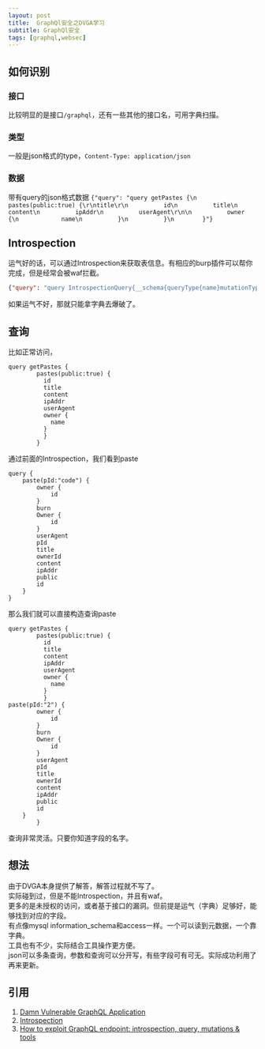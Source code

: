 ```yaml
---
layout: post
title:  GraphQl安全之DVGA学习
subtitle: GraphQl安全
tags: [graphql,websec]
---
```


## 如何识别
### 接口
比较明显的是接口`/graphql`，还有一些其他的接口名，可用字典扫描。
### 类型
一般是json格式的type，`Content-Type: application/json`
### 数据
带有query的json格式数据
`{"query": "query getPastes {\n        pastes(public:true) {\r\ntitle\r\n          id\n          title\n          content\n          ipAddr\n          userAgent\r\n\n          owner {\n            name\n          }\n          }\n        }"}`

## Introspection
运气好的话，可以通过Introspection来获取表信息。有相应的burp插件可以帮你完成，但是经常会被waf拦截。
```json
{"query": "query IntrospectionQuery{__schema{queryType{name}mutationType{name}subscriptionType{name}types{...FullType}directives{name description locations args{...InputValue}}}}fragment FullType on __Type{kind name description fields(includeDeprecated:true){name description args{...InputValue}type{...TypeRef}isDeprecated deprecationReason}inputFields{...InputValue}interfaces{...TypeRef}enumValues(includeDeprecated:true){name description isDeprecated deprecationReason}possibleTypes{...TypeRef}}fragment InputValue on __InputValue{name description type{...TypeRef}defaultValue}fragment TypeRef on __Type{kind name ofType{kind name ofType{kind name ofType{kind name ofType{kind name ofType{kind name ofType{kind name ofType{kind name}}}}}}}}"}
```
如果运气不好，那就只能拿字典去爆破了。

## 查询
比如正常访问，
```
query getPastes {
        pastes(public:true) {
          id
          title
          content
          ipAddr
          userAgent
          owner {
            name
          }
          }
        }
```
通过前面的Introspection，我们看到paste
```
query {
	paste(pId:"code") {
		owner {
			id
		}
		burn
		Owner {
			id
		}
		userAgent
		pId
		title
		ownerId
		content
		ipAddr
		public
		id
	}
}
```
那么我们就可以直接构造查询paste
```
query getPastes {
        pastes(public:true) {
          id
          title
          content
          ipAddr
          userAgent
          owner {
            name
          }
          }
paste(pId:"2") {
		owner {
			id
		}
		burn
		Owner {
			id
		}
		userAgent
		pId
		title
		ownerId
		content
		ipAddr
		public
		id
	}
        }
```
查询非常灵活。只要你知道字段的名字。

## 想法
由于DVGA本身提供了解答，解答过程就不写了。  
实际碰到过，但是不能Introspection，并且有waf。  
更多的是未授权的访问，或者基于接口的漏洞。但前提是运气（字典）足够好，能够找到对应的字段。  
有点像mysql information_schema和access一样。一个可以读到元数据，一个靠字典。  
工具也有不少，实际结合工具操作更方便。  
json可以多条查询，参数和查询可以分开写，有些字段可有可无。实际成功利用了再来更新。


## 引用
1. [Damn Vulnerable GraphQL Application](https://github.com/dolevf/Damn-Vulnerable-GraphQL-Application)
2. [Introspection](https://graphql.org/learn/introspection/)
3. [How to exploit GraphQL endpoint: introspection, query, mutations & tools](https://blog.yeswehack.com/yeswerhackers/how-exploit-graphql-endpoint-bug-bounty/)
